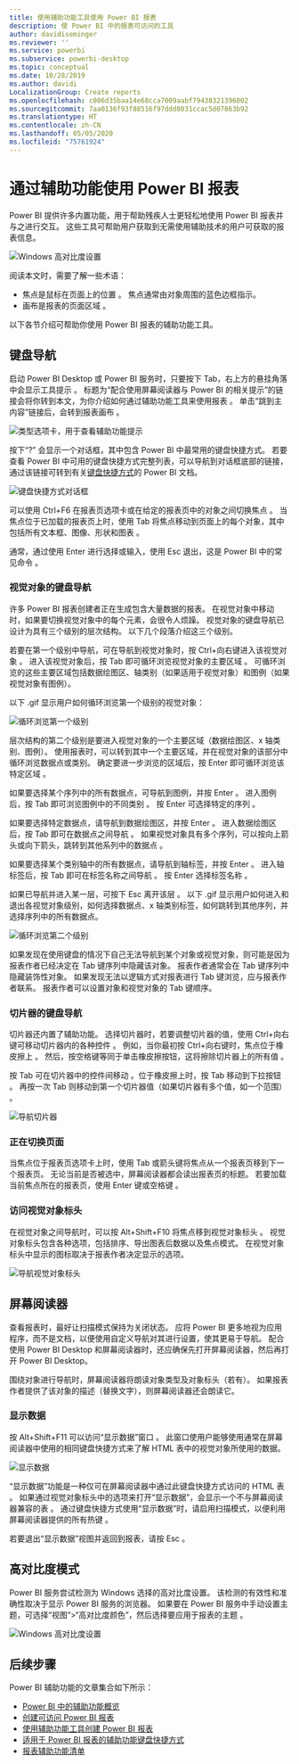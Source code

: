 ```yaml
---
title: 使用辅助功能工具使用 Power BI 报表
description: 使 Power BI 中的报表可访问的工具
author: davidiseminger
ms.reviewer: ''
ms.service: powerbi
ms.subservice: powerbi-desktop
ms.topic: conceptual
ms.date: 10/28/2019
ms.author: davidi
LocalizationGroup: Create reports
ms.openlocfilehash: c006d35baa14e68cca7009aabf79438321396802
ms.sourcegitcommit: 7aa0136f93f88516f97ddd8031ccac5d07863b92
ms.translationtype: HT
ms.contentlocale: zh-CN
ms.lasthandoff: 05/05/2020
ms.locfileid: "75761924"
---
```

# <a name="consume-power-bi-reports-by-using-accessibility-features"></a>通过辅助功能使用 Power BI 报表
Power BI 提供许多内置功能，用于帮助残疾人士更轻松地使用 Power BI 报表并与之进行交互。 这些工具可帮助用户获取到无需使用辅助技术的用户可获取的报表信息。

![Windows 高对比度设置](media/desktop-accessibility/accessibility-consuming-tools-01.png)

阅读本文时，需要了解一些术语：

* 焦点是鼠标在页面上的位置  。 焦点通常由对象周围的蓝色边框指示。
* 画布是报表的页面区域  。

以下各节介绍可帮助你使用 Power BI 报表的辅助功能工具。

## <a name="keyboard-navigation"></a>键盘导航

启动 Power BI Desktop 或 Power BI 服务时，只要按下 Tab，右上方的悬挂角落中会显示工具提示  。 标题为“配合使用屏幕阅读器与 Power BI 的相关提示”的链接会将你转到本文，为你介绍如何通过辅助功能工具来使用报表  。 单击“跳到主内容”链接后，会转到报表画布  。

![类型选项卡，用于查看辅助功能提示](media/desktop-accessibility/accessibility-consuming-tools-02.png)

按下“?”  会显示一个对话框，其中包含 Power BI 中最常用的键盘快捷方式。 若要查看 Power BI 中可用的键盘快捷方式完整列表，可以导航到对话框底部的链接，通过该链接可转到有关[键盘快捷方式](desktop-accessibility-keyboard-shortcuts.md)的 Power BI 文档。

![键盘快捷方式对话框](media/desktop-accessibility/accessibility-consuming-tools-03.png)

可以使用 Ctrl+F6 在报表页选项卡或在给定的报表页中的对象之间切换焦点  。 当焦点位于已加载的报表页上时，使用 Tab 将焦点移动到页面上的每个对象，其中包括所有文本框、图像、形状和图表  。 

通常，通过使用 Enter 进行选择或输入，使用 Esc 退出，这是 Power BI 中的常见命令   。

### <a name="keyboard-navigation-for-visuals"></a>视觉对象的键盘导航

许多 Power BI 报表创建者正在生成包含大量数据的报表。 在视觉对象中移动时，如果要切换视觉对象中的每个元素，会很令人烦躁。 视觉对象的键盘导航已设计为具有三个级别的层次结构。 以下几个段落介绍这三个级别。

若要在第一个级别中导航，可在导航到视觉对象时，按 Ctrl+向右键进入该视觉对象  。 进入该视觉对象后，按 Tab 即可循环浏览视觉对象的主要区域  。 可循环浏览的这些主要区域包括数据绘图区、轴类别（如果适用于视觉对象）和图例（如果视觉对象有图例）。

以下 .gif 显示用户如何循环浏览第一个级别的视觉对象：

![循环浏览第一个级别](media/desktop-accessibility/accessibility-consuming-tools-04.gif)

层次结构的第二个级别是要进入视觉对象的一个主要区域（数据绘图区、x 轴类别、图例）。 使用报表时，可以转到其中一个主要区域，并在视觉对象的该部分中循环浏览数据点或类别。 确定要进一步浏览的区域后，按 Enter 即可循环浏览该特定区域  。

如果要选择某个序列中的所有数据点，可导航到图例，并按 Enter  。 进入图例后，按 Tab 即可浏览图例中的不同类别  。 按 Enter 可选择特定的序列  。

如果要选择特定数据点，请导航到数据绘图区，并按 Enter  。 进入数据绘图区后，按 Tab 即可在数据点之间导航  。 如果视觉对象具有多个序列，可以按向上箭头或向下箭头，跳转到其他系列中的数据点   。

如果要选择某个类别轴中的所有数据点，请导航到轴标签，并按 Enter  。 进入轴标签后，按 Tab 即可在标签名称之间导航  。 按 Enter 选择标签名称  。

如果已导航并进入某一层，可按下 Esc 离开该层  。 以下 .gif 显示用户如何进入和退出各视觉对象级别，如何选择数据点、x 轴类别标签，如何跳转到其他序列，并选择序列中的所有数据点。

![循环浏览第二个级别](media/desktop-accessibility/accessibility-consuming-tools-05.gif)

如果发现在使用键盘的情况下自己无法导航到某个对象或视觉对象，则可能是因为报表作者已经决定在 Tab 键序列中隐藏该对象。 报表作者通常会在 Tab 键序列中隐藏装饰性对象。 如果发现无法以逻辑方式对报表进行 Tab 键浏览，应与报表作者联系。 报表作者可以设置对象和视觉对象的 Tab 键顺序。

### <a name="keyboard-navigation-for-slicers"></a>切片器的键盘导航

切片器还内置了辅助功能。 选择切片器时，若要调整切片器的值，使用 Ctrl+向右键可移动切片器内的各种控件  。 例如，当你最初按 Ctrl+向右键时，焦点位于橡皮擦上  。 然后，按空格键等同于单击橡皮擦按钮，这将擦除切片器上的所有值  。

按 Tab 可在切片器中的控件间移动  。位于橡皮擦上时，按 Tab 移动到下拉按钮  。 再按一次 Tab 则移动到第一个切片器值（如果切片器有多个值，如一个范围）  。

![导航切片器](media/desktop-accessibility/accessibility-consuming-tools-06.png)

### <a name="switching-pages"></a>正在切换页面

当焦点位于报表页选项卡上时，使用 Tab 或箭头键将焦点从一个报表页移到下一个报表页。   无论当前是否被选中，屏幕阅读器都会读出报表页的标题。 若要加载当前焦点所在的报表页，使用 Enter 键或空格键   。

### <a name="accessing-the-visual-header"></a>访问视觉对象标头
在视觉对象之间导航时，可以按 Alt+Shift+F10 将焦点移到视觉对象标头  。 视觉对象标头包含各种选项，包括排序、导出图表后数据以及焦点模式。 在视觉对象标头中显示的图标取决于报表作者决定显示的选项。

![导航视觉对象标头](media/desktop-accessibility/accessibility-consuming-tools-07.png)

## <a name="screen-reader"></a>屏幕阅读器

查看报表时，最好让扫描模式保持为关闭状态。 应将 Power BI 更多地视为应用程序，而不是文档，以便使用自定义导航对其进行设置，使其更易于导航。 配合使用 Power BI Desktop 和屏幕阅读器时，还应确保先打开屏幕阅读器，然后再打开 Power BI Desktop。

围绕对象进行导航时，屏幕阅读器将朗读对象类型及对象标头（若有）。 如果报表作者提供了该对象的描述（替换文字），则屏幕阅读器还会朗读它。

### <a name="show-data"></a>显示数据
按 Alt+Shift+F11 可以访问“显示数据”窗口   。 此窗口使用户能够使用通常在屏幕阅读器中使用的相同键盘快捷方式来了解 HTML 表中的视觉对象所使用的数据。

![显示数据](media/desktop-accessibility/accessibility-04.png)

“显示数据”功能是一种仅可在屏幕阅读器中通过此键盘快捷方式访问的 HTML 表  。 如果通过视觉对象标头中的选项来打开“显示数据”，会显示一个不与屏幕阅读器兼容的表   。  通过键盘快捷方式使用“显示数据”时，请启用扫描模式，以便利用屏幕阅读器提供的所有热键  。

若要退出“显示数据”视图并返回到报表，请按 Esc   。

## <a name="high-contrast-modes"></a>高对比度模式

Power BI 服务尝试检测为 Windows 选择的高对比度设置。 该检测的有效性和准确性取决于显示 Power BI 服务的浏览器。 如果要在 Power BI 服务中手动设置主题，可选择“视图”>“高对比度颜色”，然后选择要应用于报表的主题  。

![Windows 高对比度设置](media/desktop-accessibility/accessibility-consuming-tools-01.png)


## <a name="next-steps"></a>后续步骤

Power BI 辅助功能的文章集合如下所示：

* [Power BI 中的辅助功能概览](desktop-accessibility-overview.md) 
* [创建可访问 Power BI 报表](desktop-accessibility-creating-reports.md) 
* [使用辅助功能工具创建 Power BI 报表](desktop-accessibility-creating-tools.md)
* [适用于 Power BI 报表的辅助功能键盘快捷方式](desktop-accessibility-keyboard-shortcuts.md)
* [报表辅助功能清单](desktop-accessibility-creating-reports.md#report-accessibility-checklist)


